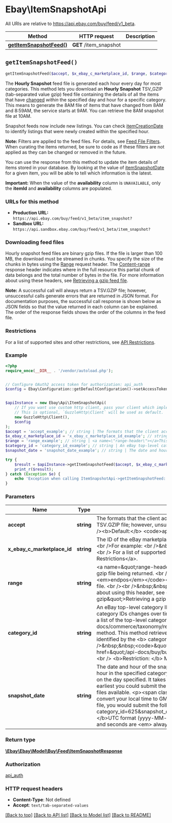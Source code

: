 # Ebay\ItemSnapshotApi

All URIs are relative to https://api.ebay.com/buy/feed/v1_beta.

Method | HTTP request | Description
------------- | ------------- | -------------
[**getItemSnapshotFeed()**](ItemSnapshotApi.md#getItemSnapshotFeed) | **GET** /item_snapshot | 


## `getItemSnapshotFeed()`

```php
getItemSnapshotFeed($accept, $x_ebay_c_marketplace_id, $range, $category_id, $snapshot_date): \Ebay\Ebay\Model\Buy\Feed\ItemSnapshotResponse
```



<p>The <b> Hourly Snapshot</b> feed file is generated each hour every day for most categories. This method lets you download an <b> Hourly Snapshot</b> TSV_GZIP (tab-separated value gzip) feed file containing the details of all the items that have <a href=\"/api-docs/buy/static/api-feed.html#changed-items\">changed</a> <i> within</i> the specified day and hour for a specific category.  This means to generate the 8AM file of items that have changed from 8AM and 8:59AM, the service starts at 9AM. You can retrieve the 8AM snapshot file at 10AM.</p>    <p>Snapshot feeds now include new listings. You can check <a href=\"/api-docs/buy/feed/resources/item_snapshot/methods/getItemSnapshotFeed#response.items.itemCreationDate\">itemCreationDate</a> to identify listings that were newly created within the specified hour.</p>     <p><span class=\"tablenote\"><b>Note: </b>  Filters are applied to the feed files. For details, see <a href=\"/api-docs/buy/static/api-feed.html#feed-filters\">Feed File Filters</a>.  When curating the items returned, be sure to code as if these filters are not applied as they can be changed or removed in the future.</span></p>                  <p>You can use the response from this method to update the item details of items stored in your database. By looking at the value of <a href=\"/api-docs/buy/feed/resources/item_snapshot/methods/getItemSnapshotFeed#response.items.itemSnapshotDate\">itemSnapshotDate</a> for a given item, you will be able to tell which information is the latest.</p>   <p><span class=\"tablenote\"><span style=\"color:#FF0000\"> <b> Important:</b> </span> When the value of the <b> availability</b> column is <code>UNAVAILABLE</code>, only the <b>itemId</b> and <b> availability</b> columns are populated. </span>  </p>                    <h3><b>URLs for this method</b></h3>          <p><ul>           <li><b> Production URL: </b> <code>https://api.ebay.com/buy/feed/v1_beta/item_snapshot?</code></li>           <li><b> Sandbox URL:  </b><code>https://api.sandbox.ebay.com/buy/feed/v1_beta/item_snapshot?</code></li>          </ul>   </p>                                 <h3><b>Downloading feed files </b></h3>                         <p>Hourly snapshot feed files are binary gzip files. If the file is larger than 100 MB, the download must be streamed in chunks. You specify the size of the chunks in bytes using the <a href=\"#range-header\">Range</a> request header. The <a href=\"#content-range\">Content-range</a> response header indicates where in the full resource this partial chunk of data belongs and the total number of bytes in the file.       For more information about using these headers, see <a href=\"/api-docs/buy/static/api-feed.html#retrv-gzip\">Retrieving a gzip feed file</a>.  </p>                                <p><span class=\"tablenote\">  <b> Note:</b> A successful call will always return a TSV.GZIP file; however, unsuccessful calls generate errors that are returned in JSON format. For documentation purposes, the successful call response is shown below as JSON fields so that the value returned in each column can be explained. The order of the response fields shows the order of the columns in the feed file.</span></p>                               <h3><b>Restrictions </b></h3>            <p>For a list of supported sites and other restrictions, see <a href=\"/api-docs/buy/feed/overview.html#API\">API Restrictions</a>.</p>

### Example

```php
<?php
require_once(__DIR__ . '/vendor/autoload.php');


// Configure OAuth2 access token for authorization: api_auth
$config = Ebay\Configuration::getDefaultConfiguration()->setAccessToken('YOUR_ACCESS_TOKEN');


$apiInstance = new Ebay\Api\ItemSnapshotApi(
    // If you want use custom http client, pass your client which implements `GuzzleHttp\ClientInterface`.
    // This is optional, `GuzzleHttp\Client` will be used as default.
    new GuzzleHttp\Client(),
    $config
);
$accept = 'accept_example'; // string | The formats that the client accepts for the response.<br /><br />A successful call will always return a TSV.GZIP file; however, unsuccessful calls generate error codes that are returned in JSON format.<br /><br /><b>Default:</b> <code>application/json,text/tab-separated-values</code>
$x_ebay_c_marketplace_id = 'x_ebay_c_marketplace_id_example'; // string | The ID of the eBay marketplace where the item is hosted. <b>Note: </b> This value is case sensitive.<br /><br />For example: <br />&nbsp;&nbsp;<code>X-EBAY-C-MARKETPLACE-ID = EBAY_US</code>  <br /><br /> For a list of supported sites see, <a href=\"/api-docs/buy/feed/overview.html#API\">API Restrictions</a>.
$range = 'range_example'; // string | <a name=\"range-header\"></a>This header specifies the range in bytes of the chunks of the gzip file being returned. <br /><br /><b> Format:</b> <code>bytes=<em>startpos</em>-<em>endpos</em></code><br /><br />  For example, the following retrieves the first 10 MBs of the feed file. <br /><br />&nbsp;&nbsp;<code>Range bytes=0-10485760</code> <br /><br />For more information about using this header, see <a href=\"/api-docs/buy/static/api-feed.html#retrv-gzip\">Retrieving a gzip feed file</a>. <br /><br /><b>Maximum:</b> 100 MB (10MB in the Sandbox)
$category_id = 'category_id_example'; // string | An eBay top-level category ID  of the items to be returned in the feed file. <br /> <br />The list of eBay category IDs changes over time and category IDs are not the same across all the eBay marketplaces. To get a list of the top-level categories for a marketplace, you can use the Taxonomy API <a href=\"/api-docs/commerce/taxonomy/resources/category_tree/methods/getCategoryTree\">getCategoryTree</a> method. This method retrieves the complete category tree for the marketplace. The top-level categories are identified by the <b> categoryTreeNodeLevel </b> field. <br /><br /><b>For example: </b><br />&nbsp;&nbsp;<code>\"categoryTreeNodeLevel\": 1</code> <br /><br />For details see <a href=\"/api-docs/buy/buy-categories.html\">Get Categories for Buy APIs</a>. </li>  </ul> <br /><br />   <b>Restriction: </b> Must be a top-level category </b>
$snapshot_date = 'snapshot_date_example'; // string | The date and hour of the snapshot feed file you want. Each file contains the items that changed within the hour in the specified category. So, the 9AM file contains the items that changed between 9AM and 9:59AM on the day specified.  It takes 2 hours to generate a snapshot file, which means to get the file for 9AM the earliest you could submit the call is at 11AM.<br /><br />There are 7 days of <b> Hourly Snapshot</b> feed files available.      <p><span class=\"tablenote\"><b>Note: </b> The Feed API uses GMT, so you must convert your local time to GMT. For example, if you lived in California and wanted the September 15th 7pm file, you would submit the following call: <br /> <br /><code>item_snapshot?category_id=625&snapshot_date=2017-09-16T02:00:00.000Z</code> </span></p>  <b>Format: </b>UTC format (yyyy-MM-ddThh:00:00.000Z) <br /><br />Files are generated on the hour, so minutes and seconds are <em> always</em> zeros.

try {
    $result = $apiInstance->getItemSnapshotFeed($accept, $x_ebay_c_marketplace_id, $range, $category_id, $snapshot_date);
    print_r($result);
} catch (Exception $e) {
    echo 'Exception when calling ItemSnapshotApi->getItemSnapshotFeed: ', $e->getMessage(), PHP_EOL;
}
```

### Parameters

Name | Type | Description  | Notes
------------- | ------------- | ------------- | -------------
 **accept** | **string**| The formats that the client accepts for the response.&lt;br /&gt;&lt;br /&gt;A successful call will always return a TSV.GZIP file; however, unsuccessful calls generate error codes that are returned in JSON format.&lt;br /&gt;&lt;br /&gt;&lt;b&gt;Default:&lt;/b&gt; &lt;code&gt;application/json,text/tab-separated-values&lt;/code&gt; |
 **x_ebay_c_marketplace_id** | **string**| The ID of the eBay marketplace where the item is hosted. &lt;b&gt;Note: &lt;/b&gt; This value is case sensitive.&lt;br /&gt;&lt;br /&gt;For example: &lt;br /&gt;&amp;nbsp;&amp;nbsp;&lt;code&gt;X-EBAY-C-MARKETPLACE-ID &#x3D; EBAY_US&lt;/code&gt;  &lt;br /&gt;&lt;br /&gt; For a list of supported sites see, &lt;a href&#x3D;\&quot;/api-docs/buy/feed/overview.html#API\&quot;&gt;API Restrictions&lt;/a&gt;. |
 **range** | **string**| &lt;a name&#x3D;\&quot;range-header\&quot;&gt;&lt;/a&gt;This header specifies the range in bytes of the chunks of the gzip file being returned. &lt;br /&gt;&lt;br /&gt;&lt;b&gt; Format:&lt;/b&gt; &lt;code&gt;bytes&#x3D;&lt;em&gt;startpos&lt;/em&gt;-&lt;em&gt;endpos&lt;/em&gt;&lt;/code&gt;&lt;br /&gt;&lt;br /&gt;  For example, the following retrieves the first 10 MBs of the feed file. &lt;br /&gt;&lt;br /&gt;&amp;nbsp;&amp;nbsp;&lt;code&gt;Range bytes&#x3D;0-10485760&lt;/code&gt; &lt;br /&gt;&lt;br /&gt;For more information about using this header, see &lt;a href&#x3D;\&quot;/api-docs/buy/static/api-feed.html#retrv-gzip\&quot;&gt;Retrieving a gzip feed file&lt;/a&gt;. &lt;br /&gt;&lt;br /&gt;&lt;b&gt;Maximum:&lt;/b&gt; 100 MB (10MB in the Sandbox) |
 **category_id** | **string**| An eBay top-level category ID  of the items to be returned in the feed file. &lt;br /&gt; &lt;br /&gt;The list of eBay category IDs changes over time and category IDs are not the same across all the eBay marketplaces. To get a list of the top-level categories for a marketplace, you can use the Taxonomy API &lt;a href&#x3D;\&quot;/api-docs/commerce/taxonomy/resources/category_tree/methods/getCategoryTree\&quot;&gt;getCategoryTree&lt;/a&gt; method. This method retrieves the complete category tree for the marketplace. The top-level categories are identified by the &lt;b&gt; categoryTreeNodeLevel &lt;/b&gt; field. &lt;br /&gt;&lt;br /&gt;&lt;b&gt;For example: &lt;/b&gt;&lt;br /&gt;&amp;nbsp;&amp;nbsp;&lt;code&gt;\&quot;categoryTreeNodeLevel\&quot;: 1&lt;/code&gt; &lt;br /&gt;&lt;br /&gt;For details see &lt;a href&#x3D;\&quot;/api-docs/buy/buy-categories.html\&quot;&gt;Get Categories for Buy APIs&lt;/a&gt;. &lt;/li&gt;  &lt;/ul&gt; &lt;br /&gt;&lt;br /&gt;   &lt;b&gt;Restriction: &lt;/b&gt; Must be a top-level category &lt;/b&gt; |
 **snapshot_date** | **string**| The date and hour of the snapshot feed file you want. Each file contains the items that changed within the hour in the specified category. So, the 9AM file contains the items that changed between 9AM and 9:59AM on the day specified.  It takes 2 hours to generate a snapshot file, which means to get the file for 9AM the earliest you could submit the call is at 11AM.&lt;br /&gt;&lt;br /&gt;There are 7 days of &lt;b&gt; Hourly Snapshot&lt;/b&gt; feed files available.      &lt;p&gt;&lt;span class&#x3D;\&quot;tablenote\&quot;&gt;&lt;b&gt;Note: &lt;/b&gt; The Feed API uses GMT, so you must convert your local time to GMT. For example, if you lived in California and wanted the September 15th 7pm file, you would submit the following call: &lt;br /&gt; &lt;br /&gt;&lt;code&gt;item_snapshot?category_id&#x3D;625&amp;snapshot_date&#x3D;2017-09-16T02:00:00.000Z&lt;/code&gt; &lt;/span&gt;&lt;/p&gt;  &lt;b&gt;Format: &lt;/b&gt;UTC format (yyyy-MM-ddThh:00:00.000Z) &lt;br /&gt;&lt;br /&gt;Files are generated on the hour, so minutes and seconds are &lt;em&gt; always&lt;/em&gt; zeros. |

### Return type

[**\Ebay\Ebay\Model\Buy\Feed\ItemSnapshotResponse**](../Model/ItemSnapshotResponse.md)

### Authorization

[api_auth](../../README.md#api_auth)

### HTTP request headers

- **Content-Type**: Not defined
- **Accept**: `text/tab-separated-values`

[[Back to top]](#) [[Back to API list]](../../README.md#endpoints)
[[Back to Model list]](../../README.md#models)
[[Back to README]](../../README.md)
